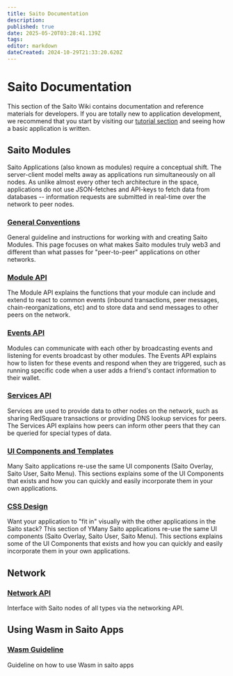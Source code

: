 ```yaml
---
title: Saito Documentation
description: 
published: true
date: 2025-05-20T03:28:41.139Z
tags: 
editor: markdown
dateCreated: 2024-10-29T21:33:20.620Z
---
```


# Saito Documentation

This section of the Saito Wiki contains documentation and reference materials for developers. If you are totally new to application development, we recommend that you start by visiting our [tutorial section](/tutorials) and seeing how a basic application is written.

## Saito Modules

Saito Applications (also known as modules) require a conceptual shift. The server-client model melts away as applications run simultaneously on all nodes. As unlike almost every other tech architecture in the space, applications do not use JSON-fetches and API-keys to fetch data from databases -- information requests are submitted in real-time over the network to peer nodes.

### [General Conventions](/docs/modules)
General guideline and instructions for working with and creating Saito Modules. This page focuses on what makes Saito modules truly web3 and different than what passes for "peer-to-peer" applications on other networks.

### [Module API](/docs/module-api)
The Module API explains the functions that your module can include and extend to react to common events (inbound transactions, peer messages, chain-reorganizations, etc) and to store data and send messages to other peers on the network.

### [Events API](/docs/events-api)
Modules can communicate with each other by broadcasting events and listening for events broadcast by other modules. The Events API explains how to listen for these events and respond when they are triggered, such as running specific code when a user adds a friend's contact information to their wallet.

### [Services API](/docs/services-api)
Services are used to provide data to other nodes on the network, such as sharing RedSquare transactions or providing DNS lookup services for peers. The Services API explains how peers can inform other peers that they can be queried for special types of data.

### [UI Components and Templates](/docs/ui-components) 
Many Saito applications re-use the same UI components (Saito Overlay, Saito User, Saito Menu). This sections explains some of the UI Components that exists and how you can quickly and easily incorporate them in your own applications.

### [CSS Design](/docs/saito-css)
Want your application to "fit in" visually with the other applications in the Saito stack? This section of 
YMany Saito applications re-use the same UI components (Saito Overlay, Saito User, Saito Menu). This sections explains some of the UI Components that exists and how you can quickly and easily incorporate them in your own applications.



## Network

### [Network API](/tech/docs/wasm)
Interface with Saito nodes of all types via the networking API.

## Using Wasm in Saito Apps

### [Wasm Guideline](/tech/docs/wasm)
Guideline on how to use Wasm in saito apps
